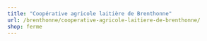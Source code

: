 ```yaml
---
title: "Coopérative agricole laitière de Brenthonne"
url: /brenthonne/cooperative-agricole-laitiere-de-brenthonne/
shop: ferme
---
```

